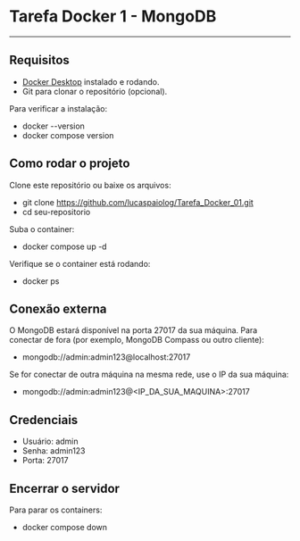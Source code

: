 # Tarefa Docker 1 - MongoDB

---

## Requisitos

- [Docker Desktop](https://www.docker.com/products/docker-desktop/) instalado e rodando.
- Git para clonar o repositório (opcional).

Para verificar a instalação:

- docker --version
- docker compose version

## Como rodar o projeto

Clone este repositório ou baixe os arquivos:

- git clone https://github.com/lucaspaiolog/Tarefa_Docker_01.git
- cd seu-repositorio

Suba o container:

- docker compose up -d

Verifique se o container está rodando:

- docker ps

## Conexão externa

O MongoDB estará disponível na porta 27017 da sua máquina.
Para conectar de fora (por exemplo, MongoDB Compass ou outro cliente):

- mongodb://admin:admin123@localhost:27017


Se for conectar de outra máquina na mesma rede, use o IP da sua máquina:

- mongodb://admin:admin123@<IP_DA_SUA_MAQUINA>:27017

## Credenciais

- Usuário: admin
- Senha: admin123
- Porta: 27017

## Encerrar o servidor

Para parar os containers:

- docker compose down
